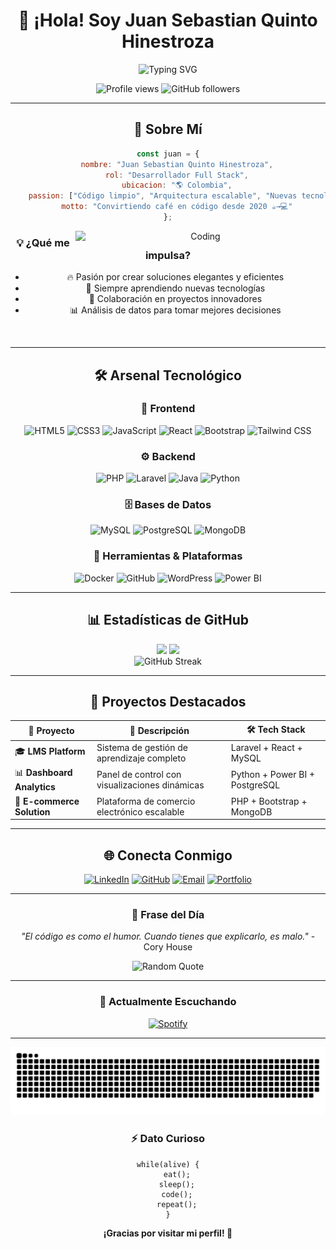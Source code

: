 <div align="center">
  
# 🚀 ¡Hola! Soy Juan Sebastian Quinto Hinestroza

<img src="https://readme-typing-svg.herokuapp.com?font=Fira+Code&size=30&duration=3000&pause=1000&color=00D4FF&center=true&vCenter=true&width=600&lines=Desarrollador+Full+Stack;Creando+soluciones+innovadoras;Transformando+ideas+en+realidad" alt="Typing SVG" />

<p align="center">
  <img src="https://komarev.com/ghpvc/?username=0xjuans&label=Visitas+al+perfil&color=0e75b6&style=flat" alt="Profile views" />
  <img src="https://img.shields.io/github/followers/0xjuans?label=Seguidores&style=social" alt="GitHub followers" />
</p>

---

## 🎯 Sobre Mí

```javascript
const juan = {
    nombre: "Juan Sebastian Quinto Hinestroza",
    rol: "Desarrollador Full Stack",
    ubicacion: "🌎 Colombia",
    passion: ["Código limpio", "Arquitectura escalable", "Nuevas tecnologías"],
    motto: "Convirtiendo café en código desde 2020 ☕️→💻"
};
```

<img align="right" alt="Coding" width="400" src="https://media.giphy.com/media/qgQUggAC3Pfv687qPC/giphy.gif">

### 💡 ¿Qué me impulsa?
- 🔥 Pasión por crear soluciones elegantes y eficientes
- 🌱 Siempre aprendiendo nuevas tecnologías
- 🤝 Colaboración en proyectos innovadores
- 📊 Análisis de datos para tomar mejores decisiones

<br clear="right"/>

---

## 🛠️ Arsenal Tecnológico

<div align="center">

### 🎨 Frontend
<p>
  <img src="https://img.shields.io/badge/HTML5-E34F26?style=for-the-badge&logo=html5&logoColor=white" alt="HTML5" />
  <img src="https://img.shields.io/badge/CSS3-1572B6?style=for-the-badge&logo=css3&logoColor=white" alt="CSS3" />
  <img src="https://img.shields.io/badge/JavaScript-F7DF1E?style=for-the-badge&logo=javascript&logoColor=black" alt="JavaScript" />
  <img src="https://img.shields.io/badge/React-20232A?style=for-the-badge&logo=react&logoColor=61DAFB" alt="React" />
  <img src="https://img.shields.io/badge/Bootstrap-563D7C?style=for-the-badge&logo=bootstrap&logoColor=white" alt="Bootstrap" />
  <img src="https://img.shields.io/badge/Tailwind_CSS-38B2AC?style=for-the-badge&logo=tailwind-css&logoColor=white" alt="Tailwind CSS" />
</p>

### ⚙️ Backend
<p>
  <img src="https://img.shields.io/badge/PHP-777BB4?style=for-the-badge&logo=php&logoColor=white" alt="PHP" />
  <img src="https://img.shields.io/badge/Laravel-FF2D20?style=for-the-badge&logo=laravel&logoColor=white" alt="Laravel" />
  <img src="https://img.shields.io/badge/Java-ED8B00?style=for-the-badge&logo=openjdk&logoColor=white" alt="Java" />
  <img src="https://img.shields.io/badge/Python-3776AB?style=for-the-badge&logo=python&logoColor=white" alt="Python" />
</p>

### 🗄️ Bases de Datos
<p>
  <img src="https://img.shields.io/badge/MySQL-00000F?style=for-the-badge&logo=mysql&logoColor=white" alt="MySQL" />
  <img src="https://img.shields.io/badge/PostgreSQL-316192?style=for-the-badge&logo=postgresql&logoColor=white" alt="PostgreSQL" />
  <img src="https://img.shields.io/badge/MongoDB-4EA94B?style=for-the-badge&logo=mongodb&logoColor=white" alt="MongoDB" />
</p>

### 🔧 Herramientas & Plataformas
<p>
  <img src="https://img.shields.io/badge/Docker-2496ED?style=for-the-badge&logo=docker&logoColor=white" alt="Docker" />
  <img src="https://img.shields.io/badge/GitHub-100000?style=for-the-badge&logo=github&logoColor=white" alt="GitHub" />
  <img src="https://img.shields.io/badge/WordPress-21759B?style=for-the-badge&logo=wordpress&logoColor=white" alt="WordPress" />
  <img src="https://img.shields.io/badge/Power_BI-F2C811?style=for-the-badge&logo=powerbi&logoColor=black" alt="Power BI" />
</p>

</div>

---

## 📊 Estadísticas de GitHub

<div align="center">
  <img height="180em" src="https://github-readme-stats.vercel.app/api?username=0xjuans&show_icons=true&theme=tokyonight&include_all_commits=true&count_private=true"/>
  <img height="180em" src="https://github-readme-stats.vercel.app/api/top-langs/?username=0xjuans&layout=compact&langs_count=8&theme=tokyonight"/>
</div>

<div align="center">
  <img src="https://github-readme-streak-stats.herokuapp.com/?user=0xjuans&theme=tokyonight" alt="GitHub Streak" />
</div>

---

## 🎯 Proyectos Destacados

<div align="center">

| 🌟 Proyecto | 📝 Descripción | 🛠️ Tech Stack |
|------------|---------------|----------------|
| 🎓 **LMS Platform** | Sistema de gestión de aprendizaje completo | Laravel + React + MySQL |
| 📊 **Dashboard Analytics** | Panel de control con visualizaciones dinámicas | Python + Power BI + PostgreSQL |
| 🛒 **E-commerce Solution** | Plataforma de comercio electrónico escalable | PHP + Bootstrap + MongoDB |

</div>

---

## 🌐 Conecta Conmigo

<div align="center">

[![LinkedIn](https://img.shields.io/badge/LinkedIn-0077B5?style=for-the-badge&logo=linkedin&logoColor=white)](https://linkedin.com/in/tu-perfil)
[![GitHub](https://img.shields.io/badge/GitHub-100000?style=for-the-badge&logo=github&logoColor=white)](https://github.com/0xjuans)
[![Email](https://img.shields.io/badge/Email-D14836?style=for-the-badge&logo=gmail&logoColor=white)](mailto:tu-email@gmail.com)
[![Portfolio](https://img.shields.io/badge/Portfolio-FF5722?style=for-the-badge&logo=google-chrome&logoColor=white)](https://tu-portfolio.com)

</div>

---

<div align="center">

### 💭 Frase del Día
*"El código es como el humor. Cuando tienes que explicarlo, es malo."* - Cory House

<img src="https://quotes-github-readme.vercel.app/api?type=horizontal&theme=tokyonight" alt="Random Quote" />

---

### 🎵 Actualmente Escuchando
[![Spotify](https://spotify-github-profile.vercel.app/api/spotify-playing)](https://open.spotify.com/user/tu-usuario-spotify)

---

<img src="https://raw.githubusercontent.com/platane/snk/output/github-contribution-grid-snake-dark.svg" alt="Snake animation" />

### ⚡ Dato Curioso
```
while(alive) {
    eat();
    sleep();
    code();
    repeat();
}
```

**¡Gracias por visitar mi perfil! 🚀**

</div>